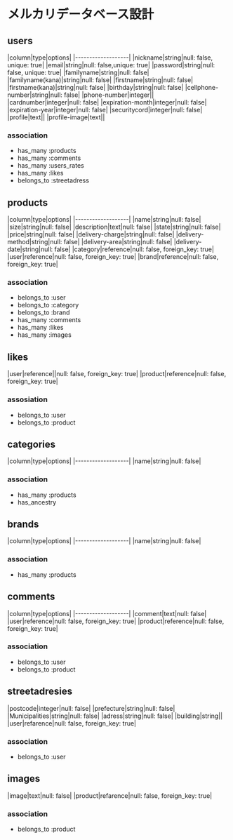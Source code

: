 # メルカリデータベース設計
## users
|column|type|options|
|-------------------|
|nickname|string|null: false, unique: true|
|email|string|null: false,unique: true|
|password|string|null: false, unique: true|
|familyname|string|null: false|
|familyname(kana)|string|null: false|
|firstname|string|null: false|
|firstname(kana)|string|null: false|
|birthday|string|null: false|
|cellphone-number|string|null: false|
|phone-number|integer||
|cardnumber|integer|null: false|
|expiration-month|integer|null: false|
|expiration-year|integer|null: false|
|securitycord|integer|null: false|
|profile|text||
|profile-image|text||
### association
- has_many :products
- has_many :comments
- has_many :users_rates
- has_many :likes
- belongs_to :streetadress


## products
|column|type|options|
|-------------------|
|name|string|null: false|
|size|string|null: false|
|description|text|null: false|
|state|string|null: false|
|price|string|null: false|
|delivery-charge|string|null: false|
|delivery-method|string|null: false|
|delivery-area|string|null: false|
|delivery-date|string|null: false|
|category|reference|null: false, foreign_key: true|
|user|reference|null: false, foreign_key: true|
|brand|reference|null: false, foreign_key: true|
### association
- belongs_to :user
- belongs_to :category
- belongs_to :brand
- has_many :comments
- has_many :likes
- has_many :images

## likes
|user|reference||null: false, foreign_key: true|
|product|reference|null: false, foreign_key: true|
### assosiation 
- belongs_to :user
- belongs_to :product

## categories
|column|type|options|
|-------------------|
|name|string|null: false|
### association
- has_many :products
- has_ancestry


## brands
|column|type|options|
|-------------------|
|name|string|null: false|
### association
- has_many :products

## comments
|column|type|options|
|-------------------|
|comment|text|null: false|
|user|reference|null: false, foreign_key: true|
|product|reference|null: false, foreign_key: true|
### association
- belongs_to :user
- belongs_to :product

## streetadresies
|postcode|integer|null: false|
|prefecture|string|null: false|
|Municipalities|string|null: false|
|adress|string|null: false|
|building|string||
|user|refarence|null: false, foreign_key: true|
### association
- belongs_to :user

## images
|image|text|null: false|
|product|refarence|null: false, foreign_key: true|
### association
- belongs_to :product
